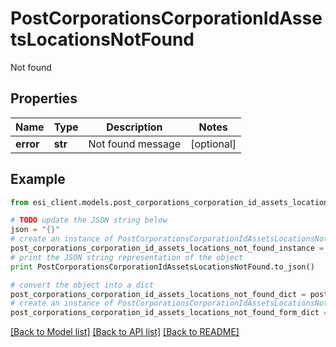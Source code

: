 # PostCorporationsCorporationIdAssetsLocationsNotFound

Not found

## Properties

Name | Type | Description | Notes
------------ | ------------- | ------------- | -------------
**error** | **str** | Not found message | [optional] 

## Example

```python
from esi_client.models.post_corporations_corporation_id_assets_locations_not_found import PostCorporationsCorporationIdAssetsLocationsNotFound

# TODO update the JSON string below
json = "{}"
# create an instance of PostCorporationsCorporationIdAssetsLocationsNotFound from a JSON string
post_corporations_corporation_id_assets_locations_not_found_instance = PostCorporationsCorporationIdAssetsLocationsNotFound.from_json(json)
# print the JSON string representation of the object
print PostCorporationsCorporationIdAssetsLocationsNotFound.to_json()

# convert the object into a dict
post_corporations_corporation_id_assets_locations_not_found_dict = post_corporations_corporation_id_assets_locations_not_found_instance.to_dict()
# create an instance of PostCorporationsCorporationIdAssetsLocationsNotFound from a dict
post_corporations_corporation_id_assets_locations_not_found_form_dict = post_corporations_corporation_id_assets_locations_not_found.from_dict(post_corporations_corporation_id_assets_locations_not_found_dict)
```
[[Back to Model list]](../README.md#documentation-for-models) [[Back to API list]](../README.md#documentation-for-api-endpoints) [[Back to README]](../README.md)


